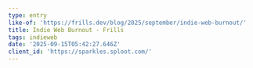 ```yaml
---
type: entry
like-of: 'https://frills.dev/blog/2025/september/indie-web-burnout/'
title: Indie Web Burnout - Frills
tags: indieweb
date: '2025-09-15T05:42:27.646Z'
client_id: 'https://sparkles.sploot.com/'
---
```


